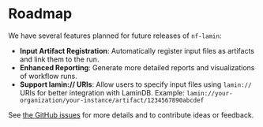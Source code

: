 # Roadmap

We have several features planned for future releases of `nf-lamin`:

- **Input Artifact Registration**: Automatically register input files as artifacts and link them to the run.
- **Enhanced Reporting**: Generate more detailed reports and visualizations of workflow runs.
- **Support lamin:// URIs**: Allow users to specify input files using `lamin://` URIs for better integration with LaminDB.
  Example: `lamin://your-organization/your-instance/artifact/1234567890abcdef`

See [the GitHub issues](https://github.com/laminlabs/nf-lamin/issues) for more details and to contribute ideas or feedback.

